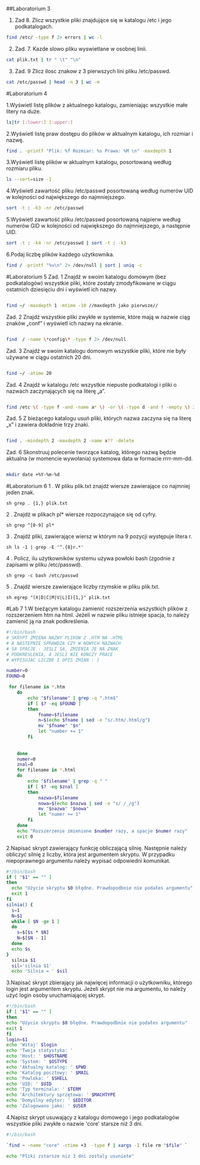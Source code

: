 ##Laboratorium 3

1. Zad 8. Zlicz wszystkie pliki znajdujące się w katalogu /etc i jego podkatalogach.
```sh
find /etc/ -type f 2> errors | wc -l
```

2. Zad. 7. Kazde slowo pliku wyswietlane w osobnej linii.
```sh
cat plik.txt | tr " \t" "\n"
```                                              
3. Zad. 9 Zlicz ilosc znakow z 3 pierwszych lini pliku /etc/passwd.
```sh
cat /etc/passwd | head -n 3 | wc -m
```

#Laboratorium 4

1.Wyświetl listę plików z aktualnego katalogu, zamieniając wszystkie małe litery na duże.
```sh
ls|tr [:lower:] [:upper:]
```
2.Wyświetl listę praw dostępu do plików w aktualnym katalogu, ich rozmiar i nazwę.
```sh
find . -printf "Plik: %f Rozmiar: %s Prawa: %M \n" -maxdepth 1
```
3.Wyświetl listę plików w aktualnym katalogu, posortowaną według rozmiaru pliku.
```sh
ls --sort=size -1
```
4.Wyświetl zawartość pliku /etc/passwd posortowaną według numerów UID w kolejności od największego do najmniejszego.
```sh
sort -t : -k3 -nr /etc/passwd
```
5.Wyświetl zawartość pliku /etc/passwd posortowaną najpierw według numerów GID w kolejności od największego do najmniejszego, a następnie UID.
```sh
sort -t : -k4 -nr /etc/passwd | sort -t : -k3
```
6.Podaj liczbę plików każdego użytkownika.
```sh
find / -printf "%u\n" 2> /dev/null | sort | uniq -c
```
#Laboratorium 5
Zad. 1 Znajdź w swoim katalogu domowym (bez podkatalogów) wszystkie pliki, które zostały zmodyfikowane w ciągu ostatnich dziesięciu dni i wyświetl ich nazwy.
```sh

find ~/ -maxdepth 1 -mtime -10 //maxdepth jako pierwsze//
```
Zad. 2 Znajdź wszystkie pliki zwykłe w systemie, które mają w nazwie ciąg znaków „conf” i wyświetl ich nazwy na ekranie.
```sh

find  / -name \*config\* -type f 2> /dev/null
```
Zad. 3 Znajdź w swoim katalogu domowym wszystkie pliki, które nie były używane w ciągu ostatnich 20 dni.
```sh

find ~/ -atime 20
```
Zad. 4 Znajdź w katalogu /etc wszystkie niepuste podkatalogi i pliki o nazwach zaczynających się na literę „a”.
```sh

find /etc \( -type f -and -name a* \) -or \( -type d -and ! -empty \) 2> /dev/null
```
Zad. 5 Z bieżącego katalogu usuń pliki, których nazwa zaczyna się na literę „x” i zawiera dokładnie trzy znaki.
```sh

find . -mindepth 2 -maxdepth 2 -name x?? -delete 
```
Zad. 6 Skonstruuj polecenie tworzące katalog, którego nazwą będzie aktualna (w momencie wywołania) systemowa data w formacie rrrr-mm-dd.
```sh

mkdir date +%Y-%m-%d
```
#Laboratorium 6
1 . W pliku plik.txt znajdź wiersze zawierające co najmniej jeden znak.

```sh grep . {1,} plik.txt ```

2 . Znajdź w plikach pl* wiersze rozpoczynające się od cyfry.

```sh grep ^[0-9] pl* ```

3 . Znajdź pliki, zawierające wiersz w którym na 9 pozycji występuje litera r.

```sh ls -1 | grep -E '^.{8}r.*' ```
 
4 . Policz, ilu użytkowników systemu używa powłoki bash (zgodnie z zapisami w pliku /etc/passwd).

```sh grep -c bash /etc/passwd ```

5 . Znajdź wiersze zawierające liczby rzymskie w pliku plik.txt.

```sh egrep "(X|D|C|M|V|L|I){1,}" plik.txt ```

#Lab 7
1.W bieżącym katalogu zamienić rozszerzenia wszystkich plików z rozszerzeniem htm na html. Jeżeli w nazwie pliku istnieje spacja, to należy zamienić ją na znak podkreślenia.
```sh
#!/bin/bash
# SKRYPT ZMIENA NAZWY PLIKOW Z .HTM NA .HTML
# A NASTEPNIE SPRAWDZA CZY W NOWYCH NAZWACH
# SA SPACJE - JESLI SA, ZMIENIA JE NA ZNAK
# PODKRESLENIA, A JESLI NIE KONCZY PRACE
# WYPISUJAC LICZBE I OPIS ZMIAN : )

number=0
FOUND=0

 for filename in *.htm
	do
		echo "$filename" | grep -q ".htm$"
		if [ $? -eq $FOUND ]
		then
			fname=$filename
			n=$(echo $fname | sed -e "s/.htm/.html/g")
			mv "$fname" "$n"
			let "number += 1"
		fi
		
	
	done
	numer=0 
  	znal=0
	for filename in *.html 
	do
		echo "$filename" | grep -q " "
		if [ $? -eq $znal ]
		then
			nazwa=$filename
			nowa=$(echo $nazwa | sed -e "s/ /_/g")
			mv "$nazwa" "$nowa"
			let "numer += 1"
		fi
	done
	echo "Rozszerzenie zmienione $number razy, a spacje $numer razy"
	exit 0

```
2.Napisać skrypt zawierający funkcję obliczającą silnię. Następnie należy obliczyć silnię z liczby, która jest argumentem skryptu. W przypadku niepoprawnego argumentu należy wypisać odpowiedni komunikat.
```sh
#!/bin/bash
if [ "$1" == "" ]
then
  echo "Użycie skryptu $0 błędne. Prawdopodbnie nie podałes argumentu"
  exit 1
fi
silnia() {
  s=1
  N=$1
  while [ $N -ge 1 ]
  do
    s=$[$s * $N]
    N=$[$N - 1]
  done
  echo $s
}
  silnia $1
  sil='silnia $1'
  echo 'Silnia = ' $sil
  ```
  3.Napisać skrypt zbierający jak najwięcej informacji o użytkowniku, którego login jest argumentem skryptu. Jeżeli skrypt nie ma argumentu, to należy użyć login osoby uruchamiającej skrypt.
  ```sh
  #!/bin/bash
if [ "$1" == "" ]
then
  echo "Użycie skryptu $0 błędne. Prawdopodbnie nie podałes argumentu"
  exit 1
fi
  login=$1
  echo 'Witaj' $login
  echo 'Twoja statystyka: '
  echo 'Host: ' $HOSTNAME
  echo 'System: ' $OSTYPE
  echo 'Aktualny katalog: ' $PWD
  echo 'Katalog pocztowy: ' $MAIL
  echo 'Powloka: ' $SHELL
  echo 'UID: ' $UID
  echo 'Typ terminala: ' $TERM
  echo 'Architektury sprzętowa: ' $MACHTYPE
  echo 'Domyślny edytor: ' $EDITOR
  echo 'Zalogowano jako: ' $USER
```
4.Napisz skrypt usuwający z katalogu domowego i jego podkatalogów wszystkie pliki zwykłe o nazwie 'core' starsze niż 3 dni.
```sh
#!/bin/bash

`find ~ -name "core" -ctime +3  -type f | xargs -I file rm "$file" `

echo "Pliki zstarsze niz 3 dni zostaly usuniete"
```